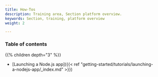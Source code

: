 ```yaml
---
title: How-Tos
description: Training area, Section platform overview.
keywords: Section, training, platform overview
weight: 2

---
```


### Table of contents

{{% children depth="3" %}}

- [Launching a Node.js app]({{< ref "getting-started/tutorials/launching-a-nodejs-app/_index.md" >}})
